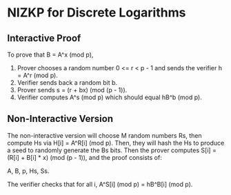 # NIZKP for Discrete Logarithms

## Interactive Proof

To prove that B = A^x (mod p),

1. Prover chooses a random number 0 <= r < p - 1 and sends the verifier h = A^r (mod p).
2. Verifier sends back a random bit b.
3. Prover sends s = (r + bx) (mod (p - 1)).
4. Verifier computes A^s (mod p) which should equal hB^b (mod p).

## Non-Interactive Version

The non-interactive version will choose M random numbers Rs, then compute Hs
via H[i] = A^R\[i\] (mod p). Then, they will hash the Hs to produce a seed to
randomly generate the Bs bits. Then the prover computes S[i] = (R[i] + B[i] *
x) (mod (p - 1)), and the proof consists of:

A, B, p, Hs, Ss.

The verifier checks that for all i, A^S\[i\] (mod p) = hB^B\[i\] (mod p).
